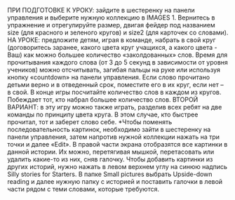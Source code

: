 ПРИ ПОДГОТОВКЕ К УРОКУ: зайдите в шестеренку на панели управления и выберите нужную коллекцию в IMAGES 1. Вернитесь в упражнение и отрегулируйте размер, двигая фейдер под названием size (для красного и зеленого кругов) и size2 (для карточек со словами). 
НА УРОКЕ: предложите детям, играя в команде, набрать в свой круг (договоритесь заранее, какого цвета круг учащихся, а какого цвета - Ваш) как можно большее количество «заколдованных» слов. Время для прочитывания каждого слова (от 3 до 5 секунд в зависимости от уровня учеников) можно отсчитывать, загибая пальцы на руке или используя кнопку «countdown» на панели управления. Если слово прочитано детьми верно и в отведенный срок, поместите его в их круг, если нет – в свой. В конце игры посчитайте количество слов в каждом из кругов. Побеждает тот, кто набрал большее количество слов.
ВТОРОЙ ВАРИАНТ: в эту игру можно также играть, разделив всех ребят на две команды по принципу цвета круга. В этом случае, кто быстрее прочитал, тот и заберет слово себе.
*Чтобы поменять последовательность картинок, необходимо зайти в шестеренку на панели управления, затем напротив нужной коллекции нажать на три точки и далее «Edit». В правой части экрана отобразятся все картинки в данной истории. Их можно, перетягивая мышкой, перетасовать или удалить какие-то из них, сняв галочку. Чтобы добавить картинки из других историй, нужно нажать в левом верхнем углу на синюю надпись Silly stories for Starters. В папке Small pictures выбрать Upside-down reading и далее нужную папку с историей и поставить галочки в левой части рядом с теми словами, которые требуются.

